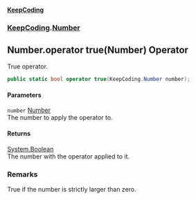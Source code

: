 #### [KeepCoding](index.md 'index')
### [KeepCoding](KeepCoding.md 'KeepCoding').[Number](Number.md 'KeepCoding.Number')
## Number.operator true(Number) Operator
True operator.  
```csharp
public static bool operator true(KeepCoding.Number number);
```
#### Parameters
<a name='KeepCoding_Number_op_True(KeepCoding_Number)_number'></a>
`number` [Number](Number.md 'KeepCoding.Number')  
The number to apply the operator to.
  
#### Returns
[System.Boolean](https://docs.microsoft.com/en-us/dotnet/api/System.Boolean 'System.Boolean')  
The number with the operator applied to it.
### Remarks
True if the number is strictly larger than zero.  
